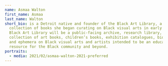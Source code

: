 ```yaml
---
name: Asmaa Walton
first_name: Asmaa
last_name: Walton
short_bio: is a Detroit native and founder of the Black Art Library, a
  collection of books she began curating on Black visual arts in early 2020. The
  Black Art Library will be a public-facing archive, research library, and
  collection of art books, children’s books, exhibition catalogues, biographies,
  and ephemera on Black visual arts and artists intended to be an educational
  resource for the Black community and beyond.
portraits:
  - media: 2021/02/asmaa-walton-2021-preferred
---
```

